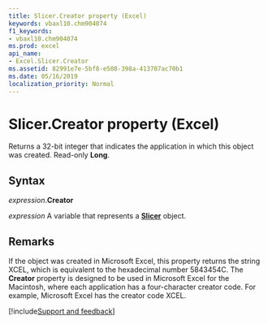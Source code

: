 ```yaml
---
title: Slicer.Creator property (Excel)
keywords: vbaxl10.chm904074
f1_keywords:
- vbaxl10.chm904074
ms.prod: excel
api_name:
- Excel.Slicer.Creator
ms.assetid: 82991e7e-5bf8-e508-398a-413707ac70b1
ms.date: 05/16/2019
localization_priority: Normal
---
```



# Slicer.Creator property (Excel)

Returns a 32-bit integer that indicates the application in which this object was created. Read-only **Long**.


## Syntax

_expression_.**Creator**

_expression_ A variable that represents a **[Slicer](Excel.Slicer.md)** object.


## Remarks

If the object was created in Microsoft Excel, this property returns the string XCEL, which is equivalent to the hexadecimal number 5843454C. The **Creator** property is designed to be used in Microsoft Excel for the Macintosh, where each application has a four-character creator code. For example, Microsoft Excel has the creator code XCEL.




[!include[Support and feedback](~/includes/feedback-boilerplate.md)]